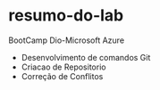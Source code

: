 # resumo-do-lab
BootCamp Dio-Microsoft Azure

 - Desenvolvimento de comandos Git
 - Criacao de Repositorio
 - Correção de Conflitos
